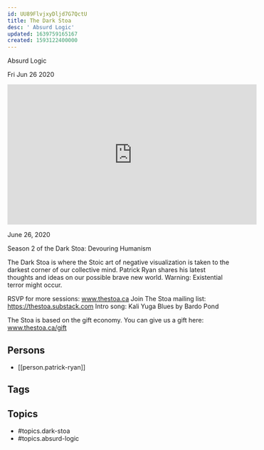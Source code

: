 ```yaml
---
id: UU89FlvjxyDljd7G7QctU
title: The Dark Stoa
desc: ' Absurd Logic'
updated: 1639759165167
created: 1593122400000
---
```



 Absurd Logic

Fri Jun 26 2020

<iframe width="560" height="315" src="https://www.youtube.com/embed/SAbqOuC1T74" title="The Dark Stoa: Absurd Logic w/ Patrick Ryan" frameborder="0" allow="accelerometer; autoplay; clipboard-write; encrypted-media; gyroscope; picture-in-picture" allowfullscreen ></iframe>

June 26, 2020

Season 2 of the Dark Stoa: Devouring Humanism

The Dark Stoa is where the Stoic art of negative visualization is taken to the darkest corner of our collective mind. Patrick Ryan shares his latest thoughts and ideas on our possible brave new world. Warning: Existential terror might occur.

RSVP for more sessions: www.thestoa.ca
Join The Stoa mailing list: https://thestoa.substack.com
Intro song: Kali Yuga Blues by Bardo Pond

The Stoa is based on the gift economy. You can give us a gift here: www.thestoa.ca/gift

## Persons

- [[person.patrick-ryan]]

## Tags



## Topics

- #topics.dark-stoa
- #topics.absurd-logic


